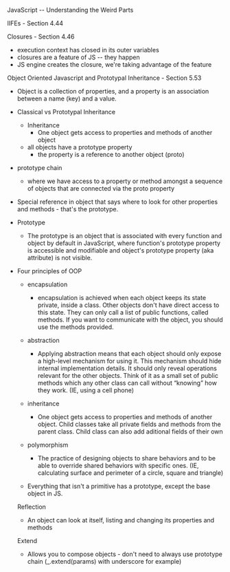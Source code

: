 JavaScript -- Understanding the Weird Parts

IIFEs - Section 4.44

Closures - Section 4.46

- execution context has closed in its outer variables
- closures are a feature of JS -- they happen 
- JS engine creates the closure, we're taking advantage of the feature

Object Oriented Javascript and Prototypal Inheritance - Section 5.53

- Object is a collection of properties, and a property is an association between a name (key) and a value.

- Classical vs Prototypal Inheritance
    - Inheritance
        - One object gets access to properties and methods of another object
    - all objects have a prototype property
        - the property is a reference to another object (proto)
- prototype chain
    - where we have access to a property or method amongst a sequence of objects that are connected via the proto property
- Special reference in object that says where to look for other properties and methods - that's the prototype.
- Prototype
    - The prototype is an object that is associated with every function and object by default in JavaScript, where function's prototype property is accessible and modifiable and object's prototype property (aka attribute) is not visible.
- Four principles of OOP
    - encapsulation
        - encapsulation is achieved when each object keeps its state private, inside a class. Other objects don't have direct access to this state. They can only call a list of public functions, called methods. If you want to communicate with the object, you should use the methods provided.
    - abstraction
        - Applying abstraction means that each object should only expose a high-level mechanism for using it. This mechanism should hide internal implementation details. It should only reveal operations relevant for the other objects. Think of it as a small set of public methods which any other class can call without “knowing” how they work. (IE, using a cell phone)
    - inheritance
        - One object gets access to properties and methods of another object. Child classes take all private fields and methods from the parent class. Child class can also add aditional fields of their own
    - polymorphism
        - The practice of designing objects to share behaviors and to be able to override shared behaviors with specific ones. (IE, calculating surface and perimeter of a circle, square and triangle)

    - Everything that isn't a primitive has a prototype, except the base object in JS.

    Reflection

    - An object can look at itself, listing and changing its properties and methods

    Extend

    - Allows you to compose objects - don't need to always use prototype chain (_.extend(params) with underscore for example)